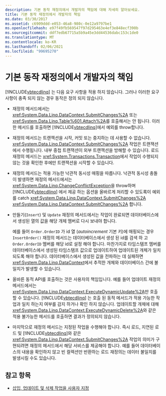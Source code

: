 ```yaml
---
description: 기본 동작 재정의에서 개발자의 책임에 대해 자세히 알아보세요.
title: 기본 동작 재정의에서 개발자의 책임
ms.date: 03/30/2017
ms.assetid: c6909ddd-e053-46a8-980c-0e12a9797be1
ms.openlocfilehash: e97f49fb569547f97d295463e4ef3e848ecf390b
ms.sourcegitcommit: ddf7edb67715a5b9a45e3dd44536dabc153c1de0
ms.translationtype: MT
ms.contentlocale: ko-KR
ms.lasthandoff: 02/06/2021
ms.locfileid: "99695270"
---
```

# <a name="responsibilities-of-the-developer-in-overriding-default-behavior"></a>기본 동작 재정의에서 개발자의 책임

[!INCLUDE[vbtecdlinq](../../../../../../includes/vbtecdlinq-md.md)] 는 다음 요구 사항을 적용 하지 않습니다. 그러나 이러한 요구 사항이 충족 되지 않는 경우 동작은 정의 되지 않습니다.  
  
- 재정의 메서드에서는 <xref:System.Data.Linq.DataContext.SubmitChanges%2A> 또는 <xref:System.Data.Linq.Table%601.Attach%2A>를 호출해서는 안 됩니다. 이러한 메서드를 호출하면 [!INCLUDE[vbtecdlinq](../../../../../../includes/vbtecdlinq-md.md)]에서 예외를 throw합니다.  
  
- 재정의 메서드는 트랜잭션을 시작, 커밋 또는 중지하는 데 사용할 수 없습니다. <xref:System.Data.Linq.DataContext.SubmitChanges%2A> 작업은 트랜잭션에서 수행됩니다. 내부 중첩 트랜잭션이 외부 트랜잭션을 방해할 수 있습니다. 로드 재정의 메서드는 <xref:System.Transactions.Transaction>에서 작업이 수행되지 않는 것을 확인한 후에만 트랜잭션을 시작할 수 있습니다.  
  
- 재정의 메서드는 적용 가능한 낙관적 동시성 매핑을 따릅니다. 낙관적 동시성 충돌이 발생하면 재정의 메서드에서는 <xref:System.Data.Linq.ChangeConflictException>을 throw하며 [!INCLUDE[vbtecdlinq](../../../../../../includes/vbtecdlinq-md.md)] 에서 제공 하는 옵션을 올바르게 처리할 수 있도록이 예외를 catch <xref:System.Data.Linq.DataContext.SubmitChanges%2A> <xref:System.Data.Linq.DataContext.SubmitChanges%2A> 합니다.  
  
- 만들기(`Insert`) 및 `Update` 재정의 메서드에서는 작업이 완료되면 데이터베이스에서 생성된 열의 값을 해당 개체 멤버로 다시 보내야 합니다.  
  
     예를 들어 `Order.OrderID` 가 id 열 (*autoincrement* 기본 키)에 매핑되는 경우 `InsertOrder()` 재정의 메서드는 데이터베이스에서 생성 된 id를 검색 하 고 `Order.OrderID` 멤버를 해당 id로 설정 해야 합니다. 마찬가지로 타임스탬프 멤버를 데이터베이스에서 생성된 타임스탬프 값으로 업데이트하여 업데이트된 개체가 일치되도록 해야 합니다. 데이터베이스에서 생성된 값을 전파하는 데 실패하면 <xref:System.Data.Linq.DataContext>에서 추적한 개체와 데이터베이스 간에 불일치가 발생할 수 있습니다.  
  
- 올바른 동적 API를 호출하는 것은 사용자의 책임입니다. 예를 들어 업데이트 재정의 메서드에서는 <xref:System.Data.Linq.DataContext.ExecuteDynamicUpdate%2A>만 호출할 수 있습니다. [!INCLUDE[vbtecdlinq](../../../../../../includes/vbtecdlinq-md.md)] 는 호출 된 동적 메서드가 적용 가능한 작업과 일치 하는지 여부를 감지 하거나 확인 하지 않습니다. 업데이트할 개체에 대해 <xref:System.Data.Linq.DataContext.ExecuteDynamicDelete%2A>와 같은 적용 불가능한 메서드를 호출하면 결과가 정의되지 않습니다.  
  
- 마지막으로 재정의 메서드는 지정된 작업을 수행해야 합니다. 즉시 로드, 지연된 로드 및 [!INCLUDE[vbtecdlinq](../../../../../../includes/vbtecdlinq-md.md)]와 같은 <xref:System.Data.Linq.DataContext.SubmitChanges%2A> 작업의 의미가 구현되려면 재정의 메서드에서 해당 서비스를 제공해야 합니다. 예를 들어 데이터베이스의 내용을 확인하지 않고 빈 컬렉션만 반환하는 로드 재정의는 데이터 불일치를 발생시킬 수도 있습니다.  
  
## <a name="see-also"></a>참고 항목

- [삽입, 업데이트 및 삭제 작업을 사용자 지정](customizing-insert-update-and-delete-operations.md)
